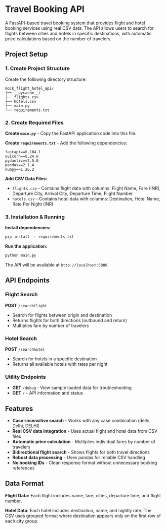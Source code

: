 # Travel Booking API

A FastAPI-based travel booking system that provides flight and hotel booking services using real CSV data. The API allows users to search for flights between cities and hotels in specific destinations, with automatic price calculations based on the number of travelers.

## Project Setup

### 1. Create Project Structure

Create the following directory structure:

```
mock_flight_hotel_api/
├── __pycache__/
├── flights.csv
├── hotels.csv
├── main.py
└── requirements.txt
```

### 2. Create Required Files

**Create `main.py`** - Copy the FastAPI application code into this file.

**Create `requirements.txt`** - Add the following dependencies:
```
fastapi==0.104.1
uvicorn==0.24.0
pydantic==2.5.0
pandas==2.1.4
numpy==1.26.2
```

**Add CSV Data Files:**
- `flights.csv` - Contains flight data with columns: Flight Name, Fare (INR), Departure City, Arrival City, Departure Time, Flight Number
- `hotels.csv` - Contains hotel data with columns: Destination, Hotel Name, Rate Per Night (INR)

### 3. Installation & Running

**Install dependencies:**
```bash
pip install -r requirements.txt
```

**Run the application:**
```bash
python main.py
```

The API will be available at `http://localhost:5000`.

## API Endpoints

### Flight Search
**POST** `/searchflight`
- Search for flights between origin and destination
- Returns flights for both directions (outbound and return)
- Multiplies fare by number of travelers

### Hotel Search
**POST** `/searchhotel`
- Search for hotels in a specific destination
- Returns all available hotels with rates per night

### Utility Endpoints
- **GET** `/debug` - View sample loaded data for troubleshooting
- **GET** `/` - API information and status

## Features

- **Case-insensitive search** - Works with any case combination (delhi, Delhi, DELHI)
- **Real CSV data integration** - Uses actual flight and hotel data from CSV files
- **Automatic price calculation** - Multiplies individual fares by number of travelers
- **Bidirectional flight search** - Shows flights for both travel directions
- **Robust data processing** - Uses pandas for reliable CSV handling
- **No booking IDs** - Clean response format without unnecessary booking references

## Data Format

**Flight Data:** Each flight includes name, fare, cities, departure time, and flight number.

**Hotel Data:** Each hotel includes destination, name, and nightly rate. The CSV uses grouped format where destination appears only on the first row of each city group.